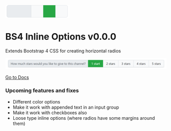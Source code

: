 ![Logo](docs/images/logo.svg)

# BS4 Inline Options v0.0.0
Extends Bootstrap 4 CSS for creating horizontal radios

![Image 1](docs/images/image-1.png)

[Go to Docs](https://zfunx.github.io/BS4-Inline-Options/)

### Upcoming features and fixes
- Different color options
- Make it work with appended text in an input group
- Make it work with checkboxes also
- Loose type inline options (where radios have some margins around them)